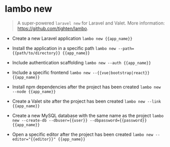 # lambo new
> A super-powered `laravel new` for Laravel and Valet.
> More information: <https://github.com/tighten/lambo>.

- Create a new Laravel application
`lambo new {{app_name}}`

- Install the application in a specific path
`lambo new --path={{path/to/directory}} {{app_name}}`

- Include authentication scaffolding
`lambo new --auth {{app_name}}`

- Include a specific frontend
`lambo new --{{vue|bootstrap|react}} {{app_name}}`

- Install npm dependencies after the project has been created
`lambo new --node {{app_name}}`

- Create a Valet site after the project has been created
`lambo new --link {{app_name}}`

- Create a new MySQL database with the same name as the project
`lambo new --create-db --dbuser={{user}} --dbpassword={{password}} {{app_name}}`

- Open a specific editor after the project has been created
`lambo new --editor="{{editor}}" {{app_name}}`
